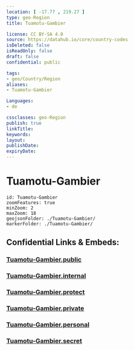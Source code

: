 ```yaml
---
location: [ -17.77 , 219.27 ] 
type: geo-Region
title: Tuamotu-Gambier

license: CC BY-SA 4.0
source: https://datahub.io/core/country-codes
isDeleted: false
isReadOnly: false
draft: false
confidential: public

tags:
- geo/Country/Region
aliases:
- Tuamotu-Gambier

Languages:
- de

cssclasses: geo-Region
publish: true
linkTitle: 
keywords: 
layout: 
publishDate: 
expiryDate: 
---
```


# Tuamotu-Gambier

```leaflet
id: Tuamotu-Gambier
zoomFeatures: true 
minZoom: 2 
maxZoom: 18
geojsonFolder: ./Tuamotu-Gambier/
markerFolder: ./Tuamotu-Gambier/
```


## Confidential Links & Embeds: 

### [Tuamotu-Gambier.public](/_public/\Earth\Continent\Oceania\Polynesia\French_Polynesia\Divisions~French_PolynesiaTuamotu-Gambier.public.md) 

### [Tuamotu-Gambier.internal](/_internal/\Earth\Continent\Oceania\Polynesia\French_Polynesia\Divisions~French_PolynesiaTuamotu-Gambier.internal.md) 

### [Tuamotu-Gambier.protect](/_protect/\Earth\Continent\Oceania\Polynesia\French_Polynesia\Divisions~French_PolynesiaTuamotu-Gambier.protect.md) 

### [Tuamotu-Gambier.private](/_private/\Earth\Continent\Oceania\Polynesia\French_Polynesia\Divisions~French_PolynesiaTuamotu-Gambier.private.md) 

### [Tuamotu-Gambier.personal](/_personal/\Earth\Continent\Oceania\Polynesia\French_Polynesia\Divisions~French_PolynesiaTuamotu-Gambier.personal.md) 

### [Tuamotu-Gambier.secret](/_secret/\Earth\Continent\Oceania\Polynesia\French_Polynesia\Divisions~French_PolynesiaTuamotu-Gambier.secret.md)

